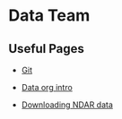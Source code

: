 # Data Team

## Useful Pages

- [Git](git.md)

- [Data org intro](dataorg_intro.md)

- [Downloading NDAR data](nda-tools.md)
